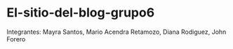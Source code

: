 # El-sitio-del-blog-grupo6

Integrantes: 
Mayra Santos,
Mario Acendra Retamozo,
Diana Rodiguez,
John Forero
